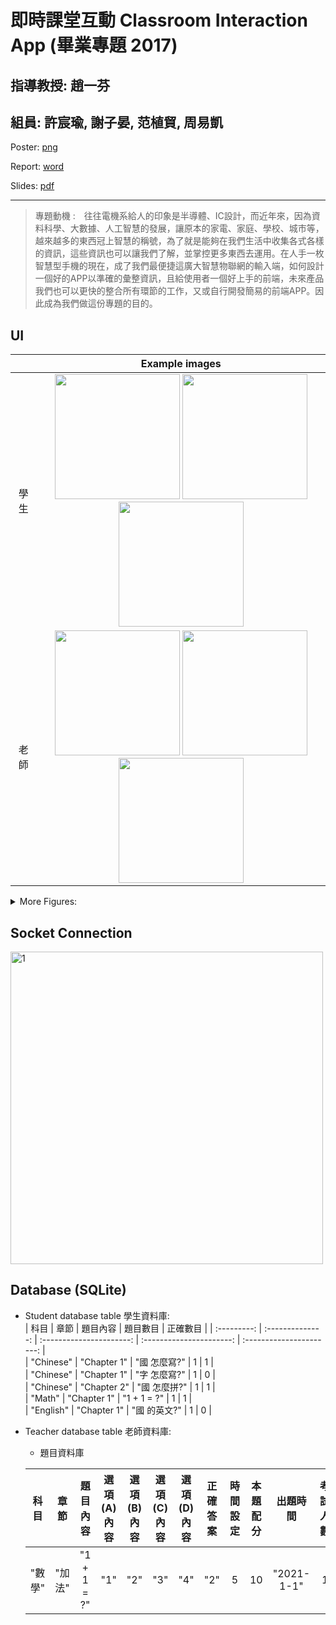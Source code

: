 # 即時課堂互動 Classroom Interaction App (畢業專題 2017)  
## 指導教授: 趙一芬  
## 組員: 許宸瑜, 謝子晏, 范植貿, 周易凱  

Poster: [png](https://drive.google.com/file/d/1pPpoq9PRbmME50cs4kl6S2eDQKlYFMkZ/view?usp=sharing)  

Report: [word](https://docs.google.com/document/d/1tA1TyLsBKkUloF144vLz7zFzpF9rVBwj/edit?usp=sharing&ouid=108348190349543369603&rtpof=true&sd=true)  

Slides: [pdf](https://docs.google.com/presentation/d/1YsvzB4KOTbtPYtGbjwFzsWaPwZb21d-g/edit?usp=sharing&ouid=108348190349543369603&rtpof=true&sd=true)  

***
> 專題動機 :　往往電機系給人的印象是半導體、IC設計，而近年來，因為資料科學、大數據、人工智慧的發展，讓原本的家電、家庭、學校、城市等，越來越多的東西冠上智慧的稱號，為了就是能夠在我們生活中收集各式各樣的資訊，這些資訊也可以讓我們了解，並掌控更多東西去運用。在人手一枚智慧型手機的現在，成了我們最便捷這廣大智慧物聯網的輸入端，如何設計一個好的APP以準確的彙整資訊，且給使用者一個好上手的前端，未來產品我們也可以更快的整合所有環節的工作，又或自行開發簡易的前端APP。因此成為我們做這份專題的目的。  

## UI  

  |      |   Example images     |  
  | :--: | :------------------: |  
  | 學生 |<img src="https://i.ibb.co/tc8FdwJ/s-1.jpg" width="200" style="zoom:100%;"/> <img src="https://i.ibb.co/JpZcgZq/s-2.jpg" width="200" style="zoom:100%;"/> <img src="https://i.ibb.co/N6QnT7t/s-3.jpg" width="200" style="zoom:100%;"/>|  
  | 老師 |<img src="https://i.ibb.co/x3P8BSz/t-1.jpg" width="200" style="zoom:100%;"/> <img src="https://i.ibb.co/dK6fG1t/t-2.jpg" width="200" style="zoom:100%;"/> <img src="https://i.ibb.co/7N7SwGZ/t-3.jpg" width="200" style="zoom:100%;"/>|  
  
<details>  
<summary>More Figures: </summary>  
  
- 學生:  
  <img src="https://i.ibb.co/FxNwbf8/s-4.jpg" alt="s-4" width="200" style="zoom:100%;"/> 
  <img src="https://i.ibb.co/19Nc772/s-5.jpg" alt="s-5" width="200" style="zoom:100%;"/> 
  <img src="https://i.ibb.co/GCX7PqK/s-6.jpg" alt="s-6" width="200" style="zoom:100%;"/>  
  
- 老師:  
  <img src="https://i.ibb.co/ygvZ6WC/t-4.jpg" alt="t-4" width="200" style="zoom:100%;"/> 
  <img src="https://i.ibb.co/qykFK76/t-5.jpg" alt="t-5" width="200" style="zoom:100%;"/> 
  <img src="https://i.ibb.co/KGjy9zg/t-6.jpg" alt="t-6" width="200" style="zoom:100%;"/>  
  
</details>  

## Socket Connection  
<img src="https://i.ibb.co/Bsb9sWw/1.jpg" alt="1" width="500" >  

## Database (SQLite)  

- Student database table 學生資料庫:  
  | 科目 |  章節   | 題目內容 | 題目數目 | 正確數目  | 
  | :---------: | :--------------: | :----------------------: | :----------------------: | :----------------------: |  
  | "Chinese"   | "Chapter 1"      | "國 怎麼寫?"              | 1                        | 1                        |  
  | "Chinese"   | "Chapter 1"      | "字 怎麼寫?"              | 1                        | 0                        |  
  | "Chinese"   | "Chapter 2"      | "國 怎麼拼?"              | 1                        | 1                        |  
  | "Math"      | "Chapter 1"      | "1 + 1 = ?"              | 1                        | 1                        |  
  | "English"   | "Chapter 1"      | "國 的英文?"              | 1                        | 0                        |  
  
- Teacher database table 老師資料庫:  
  - 題目資料庫  

  |科目|章節|題目內容|選項(A)內容|選項(B)內容|選項(C)內容|選項(D)內容|正確答案|時間設定|本題配分|出題時間|考試人數|  
  |:--:|:--:|:--:|:--:|:--:|:--:|:--:|:--:|:--:|:--:|:--:|:--:|  
  | "數學"   | "加法"| "1 + 1 = ?"|"1"|"2"|"3"|"4"|"2"|5|10|"2021-1-1"|1|      

  

